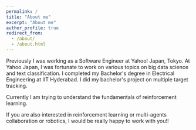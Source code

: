 ```yaml
---
permalink: /
title: "About me"
excerpt: "About me"
author_profile: true
redirect_from: 
  - /about/
  - /about.html
---
```


Previously I was working as a Software Engineer at Yahoo! Japan, Tokyo. At Yahoo Japan, I was fortunate to work on various topics on big data science and text classification. I completed my Bachelor's degree in Electrical Engineering at IIT Hyderabad. I did my bachelor's project on multiple target tracking.

Currently I am trying to understand the fundamentals of reinforcement learning. 

If you are also interested in reinforcement learning or multi-agents collaboration or robotics, I would be really happy to work with you!!

